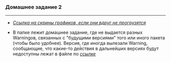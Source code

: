 ### Домашнее задание 2

--- 

* *[Ссылка на скрины графиков, если они вдруг не прогрузятся ](https://yadi.sk/d/O_FBQxS2gsbp4w?w=1)*



* В папке лежит домашнее задание, где не выдается разных Warningов, связанных с "будущими версиями" того или иного пакета (чтобы было удобнее).
Версия, где иногда вылезали Warning, сообщающие, что какие-то действия в дальнейших версиях будут недоступны лежат в файле по *[ссылке](https://github.com/smilina702/CompLing_IT_4_year/blob/master/BoW_dimreduction_LDA_hw_2.ipynb)*
